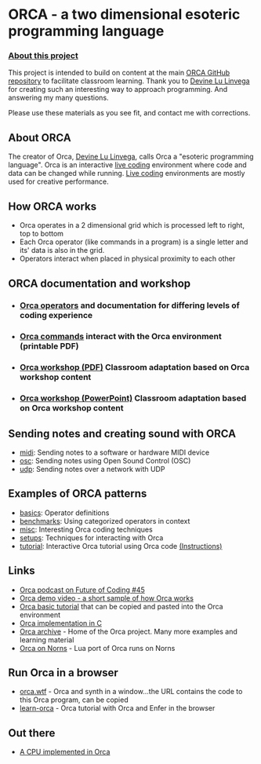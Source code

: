 # ORCA - a two dimensional esoteric programming language 

### [About this project](./about_this_project.md)

This project is intended to build on content at the main [ORCA GitHub repository](https://github.com/hundredrabbits/Orca) to facilitate classroom learning. Thank you to [Devine Lu Linvega](https://wiki.xxiivv.com/site/devine_lu_linvega.html) for creating such an interesting way to approach programming. And answering my many questions.  

Please use these materials as you see fit, and contact me with corrections.  

## About ORCA
The creator of Orca, [Devine Lu Linvega](https://wiki.xxiivv.com/site/devine_lu_linvega.html), calls Orca a "esoteric programming language".  Orca is an interactive [live coding](https://en.wikipedia.org/wiki/Live_coding) environment where code and data can be changed while running. [Live coding](https://en.wikipedia.org/wiki/Live_coding) environments are mostly used for creative performance.

## How ORCA works
* Orca operates in a 2 dimensional grid which is processed left to right, top to bottom
* Each Orca operator (like commands in a program) is a single letter and its' data is also in the grid.
* Operators interact when placed in physical proximity to each other

## ORCA documentation and workshop
* ### [Orca operators](operators) and documentation for differing levels of coding experience 
* ### [Orca commands](./orca_commands.pdf) interact with the Orca environment (printable PDF)
* ### [Orca workshop (PDF)](workshop/Orca_workshop.pdf) Classroom adaptation based on Orca workshop content
* ### [Orca workshop (PowerPoint)](workshop/Orca_workshop.pptx) Classroom adaptation based on Orca workshop content

## Sending notes and creating sound with ORCA
* [midi](https://git.sr.ht/~rabbits/orca-examples/tree/master/basics/_midi.orca): Sending notes to a software or hardware MIDI device
* [osc](https://git.sr.ht/~rabbits/orca-examples/tree/master/basics/_osc.orca): Sending notes using Open Sound Control (OSC)
* [udp](https://git.sr.ht/~rabbits/orca-examples/tree/master/basics/_udp.orca): Sending notes over a network with UDP

## Examples of ORCA patterns
* [basics](https://git.sr.ht/~rabbits/orca-examples/tree/master/basics): Operator definitions
* [benchmarks](https://git.sr.ht/~rabbits/orca-examples/tree/master/benchmarks): Using categorized operators in context
* [misc](https://git.sr.ht/~rabbits/orca-examples/tree/master/misc): Interesting Orca coding techniques
* [setups](https://git.sr.ht/~rabbits/orca-examples/tree/master/setups): Techniques for interacting with Orca 
* [tutorial](https://git.sr.ht/~rabbits/orca-examples/tree/master/tutorial): Interactive Orca tutorial using Orca code [(Instructions)](https://git.sr.ht/~rabbits/orca-examples/tree/master/tutorial/README.md)

## Links
* [Orca podcast on Future of Coding #45](https://futureofcoding.org/episodes/045)
* [Orca demo video - a short sample of how Orca works](https://www.youtube.com/watch?v=RaI_TuISSJE)
* [Orca basic tutorial](https://git.sr.ht/~rabbits/orca-examples#basics) that can be copied and pasted into the Orca environment
* [Orca implementation in C](https://git.sr.ht/~rabbits/orca#orc)
* [Orca archive](https://github.com/hundredrabbits/Orca) - Home of the Orca project. Many more examples and learning material
* [Orca on Norns](https://llllllll.co/t/orca/22492) - Lua port of Orca runs on Norns 

## Run Orca in a browser
* [orca.wtf](http://orca.wtf) - Orca and synth in a window...the URL contains the code to this Orca program, can be copied
* [learn-orca](https://metasyn.github.io/learn-orca/) - Orca tutorial with Orca and Enfer in the browser

## Out there
*  [A CPU implemented in Orca](https://merveilles.town/@eel/105300528019648239)


